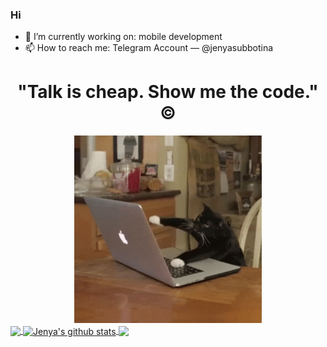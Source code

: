 ### Hi

- 🔭 I’m currently working on: mobile development
- 📫 How to reach me: Telegram Account — @jenyasubbotina

<h1 align="center"> "Talk is cheap. Show me the code." © </h1>

<div align="center">
  <img src="https://github.com/jenyasubbotina/jenyasubbotina/blob/main/source.gif" width="300" height="300">
</div>

<a href="https://github.com/jenyasubbotina">
  <img align="center" src="https://github-readme-stats.vercel.app/api/wakatime?username=jenyasubbotina&layout=compact" />
</a>

<a href="https://github.com/jenyasubbotina">
  <img align="center" 
       src="https://github-readme-stats.vercel.app/api?username=jenyasubbotina&show_icons=true&include_all_commits=true&count_private=true&line_height=25" alt="Jenya's github stats"/>
</a>

<a href="https://github.com/jenyasubbotina">
  <img align="center" src="https://github-readme-stats.vercel.app/api/top-langs/?username=jenyasubbotina&layout=compact" />
</a>
